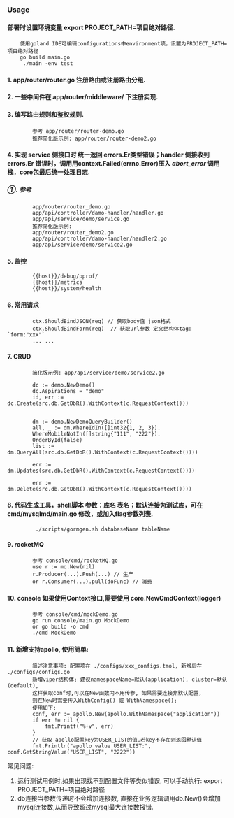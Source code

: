 ### Usage

#### 部署时设置环境变量 export PROJECT_PATH=项目绝对路径.
        使用goland IDE可编辑configurations中environment项，设置为PROJECT_PATH=项目绝对路径
        go build main.go
         ./main -env test

#### 1. app/router/router.go 注册路由或注册路由分组.

#### 2. 一些中间件在 app/router/middleware/ 下注册实现.

#### 3. 编写路由规则和鉴权规则.
            参考 app/router/router-demo.go
            推荐简化版示例: app/router/router-demo2.go

#### 4. 实现 service 侧接口时 统一返回 errors.Er类型错误；handler 侧接收到 errors.Er 错误时，调用用context.Failed(errno.Error)压入 _abort_error_ 调用栈，core包最后统一处理日志.
##### ①. 参考 
            app/router/router_demo.go
            app/api/controller/damo-handler/handler.go
            app/api/service/demo/service.go
            推荐简化版示例:
            app/router/router_demo2.go
            app/api/controller/damo-handler/handler2.go
            app/api/service/demo/service2.go

#### 5. 监控 
            {{host}}/debug/pprof/
            {{host}}/metrics
            {{host}}/system/health

#### 6. 常用请求
            ctx.ShouldBindJSON(req) // 获取body值 json格式
            ctx.ShouldBindForm(req)  // 获取url参数 定义结构体tag: `form:"xxx"`
            ... ...
#### 7. CRUD
            简化版示例: app/api/service/demo/service2.go

            dc := demo.NewDemo()
            dc.Aspirations = "demo"
            id, err := dc.Create(src.db.GetDbR().WithContext(c.RequestContext()))
            

            dm := demo.NewDemoQueryBuilder()
	        all, _ := dm.WhereIdIn([]int32{1, 2, 3}).
		    WhereMobileNotIn([]string{"111", "222"}).
		    OrderById(false)
		    list := dm.QueryAll(src.db.GetDbR().WithContext(c.RequestContext())))
            
            err := dm.Updates(src.db.GetDbR().WithContext(c.RequestContext())))

            err := dm.Delete(src.db.GetDbR().WithContext(c.RequestContext())))

#### 8. 代码生成工具，shell脚本 参数：库名 表名；默认连接为测试库，可在cmd/mysqlmd/main.go 修改，或加入flag参数列表.
             ./scripts/gormgen.sh databaseName tableName

#### 9. rocketMQ
            参考 console/cmd/rocketMQ.go
            use r := mq.New(nil)
            r.Producer(...).Push(...) // 生产
            or r.Consumer(...).pull(doFunc) // 消费

#### 10. console 如果使用Context接口,需要使用 core.NewCmdContext(logger)
            参考 console/cmd/mockDemo.go
            go run console/main.go MockDemo 
            or go build -o cmd
            ./cmd MockDemo

#### 11. 新增支持apollo, 使用简单:
            简述注意事项: 配置项在 ./configs/xxx_configs.tmol, 新增后在 ./configs/configs.go
            新增viper结构体; 建议namespaceName=默认(application), cluster=默认(default),
            这样获取conf时,可以在New函数内不用传参, 如果需要连接非默认配置,
            则在New时需要传入WithConfig() 或 WithNamespace();
            使用如下:
            conf, err := apollo.New(apollo.WithNamespace("application"))
	        if err != nil {
		        fmt.Printf("%+v", err)
	        }
            // 获取 apollo配置key为USER_LIST的值,若key不存在则返回默认值
	        fmt.Println("apollo value USER_LIST:", conf.GetStringValue("USER_LIST", "2222"))
            

常见问题:
1. 运行测试用例时,如果出现找不到配置文件等类似错误, 可以手动执行:
export PROJECT_PATH=项目绝对路径
2. db连接当参数传递时不会增加连接数, 直接在业务逻辑调用db.New()会增加mysql连接数,从而导致超过mysql最大连接数报错.
